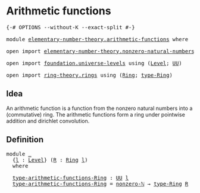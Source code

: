 # Arithmetic functions

<pre class="Agda"><a id="33" class="Symbol">{-#</a> <a id="37" class="Keyword">OPTIONS</a> <a id="45" class="Pragma">--without-K</a> <a id="57" class="Pragma">--exact-split</a> <a id="71" class="Symbol">#-}</a>

<a id="76" class="Keyword">module</a> <a id="83" href="elementary-number-theory.arithmetic-functions.html" class="Module">elementary-number-theory.arithmetic-functions</a> <a id="129" class="Keyword">where</a>

<a id="136" class="Keyword">open</a> <a id="141" class="Keyword">import</a> <a id="148" href="elementary-number-theory.nonzero-natural-numbers.html" class="Module">elementary-number-theory.nonzero-natural-numbers</a> <a id="197" class="Keyword">using</a> <a id="203" class="Symbol">(</a><a id="204" href="elementary-number-theory.nonzero-natural-numbers.html#710" class="Function">nonzero-ℕ</a><a id="213" class="Symbol">)</a>

<a id="216" class="Keyword">open</a> <a id="221" class="Keyword">import</a> <a id="228" href="foundation.universe-levels.html" class="Module">foundation.universe-levels</a> <a id="255" class="Keyword">using</a> <a id="261" class="Symbol">(</a><a id="262" href="Agda.Primitive.html#597" class="Postulate">Level</a><a id="267" class="Symbol">;</a> <a id="269" href="foundation-core.universe-levels.html#222" class="Primitive">UU</a><a id="271" class="Symbol">)</a>

<a id="274" class="Keyword">open</a> <a id="279" class="Keyword">import</a> <a id="286" href="ring-theory.rings.html" class="Module">ring-theory.rings</a> <a id="304" class="Keyword">using</a> <a id="310" class="Symbol">(</a><a id="311" href="ring-theory.rings.html#1731" class="Function">Ring</a><a id="315" class="Symbol">;</a> <a id="317" href="ring-theory.rings.html#2027" class="Function">type-Ring</a><a id="326" class="Symbol">)</a>
</pre>
## Idea

An arithmetic function is a function from the nonzero natural numbers into a (commutative) ring. The arithmetic functions form a ring under pointwise addition and dirichlet convolution.

## Definition

<pre class="Agda"><a id="552" class="Keyword">module</a> <a id="559" href="elementary-number-theory.arithmetic-functions.html#559" class="Module">_</a>
  <a id="563" class="Symbol">{</a><a id="564" href="elementary-number-theory.arithmetic-functions.html#564" class="Bound">l</a> <a id="566" class="Symbol">:</a> <a id="568" href="Agda.Primitive.html#597" class="Postulate">Level</a><a id="573" class="Symbol">}</a> <a id="575" class="Symbol">(</a><a id="576" href="elementary-number-theory.arithmetic-functions.html#576" class="Bound">R</a> <a id="578" class="Symbol">:</a> <a id="580" href="ring-theory.rings.html#1731" class="Function">Ring</a> <a id="585" href="elementary-number-theory.arithmetic-functions.html#564" class="Bound">l</a><a id="586" class="Symbol">)</a>
  <a id="590" class="Keyword">where</a>

  <a id="599" href="elementary-number-theory.arithmetic-functions.html#599" class="Function">type-arithmetic-functions-Ring</a> <a id="630" class="Symbol">:</a> <a id="632" href="foundation-core.universe-levels.html#222" class="Primitive">UU</a> <a id="635" href="elementary-number-theory.arithmetic-functions.html#564" class="Bound">l</a>
  <a id="639" href="elementary-number-theory.arithmetic-functions.html#599" class="Function">type-arithmetic-functions-Ring</a> <a id="670" class="Symbol">=</a> <a id="672" href="elementary-number-theory.nonzero-natural-numbers.html#710" class="Function">nonzero-ℕ</a> <a id="682" class="Symbol">→</a> <a id="684" href="ring-theory.rings.html#2027" class="Function">type-Ring</a> <a id="694" href="elementary-number-theory.arithmetic-functions.html#576" class="Bound">R</a>
</pre>